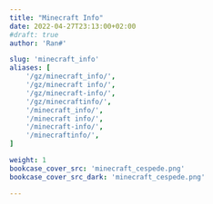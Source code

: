 ```yaml
---
title: "Minecraft Info"
date: 2022-04-27T23:13:00+02:00
#draft: true
author: 'Ran#'

slug: 'minecraft_info'
aliases: [
    '/gz/minecraft_info/',
    '/gz/minecraft info/',
    '/gz/minecraft-info/',
    '/gz/minecraftinfo/',
    '/minecraft_info/',
    '/minecraft info/',
    '/minecraft-info/',
    '/minecraftinfo/',
]

weight: 1
bookcase_cover_src: 'minecraft_cespede.png'
bookcase_cover_src_dark: 'minecraft_cespede.png'

---
```

